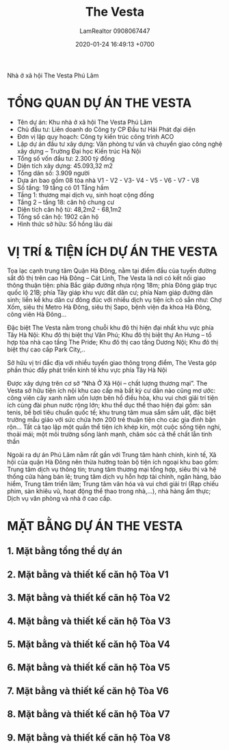 ﻿---
layout: post
title:  "The Vesta"
description: LamRealtor 0908067447 bán dự án căn hộ chung cư nhà ở xã hội The Vesta ở Hà Nội Hà Đông Phú Lãm
image: /assets/the-vesta/000.jpg
author: LamRealtor 0908067447
date:   2020-01-24 16:49:13 +0700
lang: vi
excerpt_separator: <!--more-->
categories: ha-noi ha-dong phu-lam
tags: ban du-an can-ho chung-cu
---

Nhà ở xã hội The Vesta Phú Lãm<!--more-->

# TỔNG QUAN DỰ ÁN THE VESTA

* Tên dự án: Khu nhà ở xã hội The Vesta Phú Lãm
* Chủ đầu tư: Liên doanh do Công ty CP Đầu tư Hải Phát đại diện
* Đơn vị lập quy hoạch: Công ty kiến trúc công trình ACO
* Lập dự án đầu tư xây dựng: Văn phòng tư vấn và chuyển giao công nghệ xây dựng – Trường Đại học Kiến trúc Hà Nội
* Tổng số vốn đầu tư: 2.300 tỷ đồng
* Diện tích xây dựng: 45.093,32 m2
* Tổng dân số: 3.909 người
* Dựa án bao gồm 08 tòa nhà V1 - V2 - V3- V4 - V5 - V6 - V7 - V8
* Số tầng: 19 tầng có 01 Tầng hầm
* Tầng 1: thương mại dịch vụ, sinh hoạt cộng đồng
* Tầng 2 – tầng 18: căn hộ chung cư
* Diện tích căn hộ từ: 48,2m2 - 68,1m2
* Tổng số căn hộ: 1902 căn hộ
* Hình thức sở hữu: Sổ hồng lâu dài

# VỊ TRÍ & TIỆN ÍCH DỰ ÁN THE VESTA

Tọa lạc cạnh trung tâm Quận Hà Đông, nằm tại điểm đầu của tuyến đường sắt đô thị trên cao Hà Đông – Cát Linh, The Vesta là nơi có kết nối giao thông thuận tiện: phía Bắc giáp đường nhựa rộng 18m; phía Đông giáp trục quốc lộ 21B; phía Tây giáp khu vực đất dân cư; phía Nam giáp đường dân sinh; liền kề khu dân cư đông đúc với nhiều dịch vụ tiện ích có sẵn như: Chợ Xốm, siêu thị Metro Hà Đông, siêu thị Sapo, bệnh viện đa khoa Hà Đông, công viên Hà Đông…

Đặc biệt The Vesta nằm trong chuỗi khu đô thị hiện đại nhất khu vực phía Tây Hà Nội: Khu đô thị biệt thự Văn Phú; Khu đô thị biệt thự An Hưng – tổ hợp tòa nhà cao tầng The Pride; Khu đô thị cao tầng Dương Nội; Khu đô thị biệt thự cao cấp Park City,..

Sở hữu vị trí đắc địa với nhiều tuyến giao thông trọng điểm, The Vesta góp phần thúc đẩy phát triển kinh tế khu vực phía Tây Hà Nội

Được xây dựng trên cơ sở “Nhà Ở Xã Hội – chất lượng thương mại”. The Vesta sở hữu tiện ích nội khu cao cấp mà bất kỳ cư dân nào cũng mơ ước: công viên cây xanh nằm uốn lượn bên hồ điều hòa, khu vui chơi giải trí tiện ích cùng đài phun nước rộng lớn; khu thể dục thể thao hiện đại gồm: sân tenis, bể bơi tiêu chuẩn quốc tế; khu trung tâm mua sắm sầm uất, đặc biệt trường mẫu giáo với sức chứa hơn 200 trẻ thuận tiện cho các gia đình bận rộn… Tất cả tạo lập một quần thể tiện ích khép kín, một cuộc sống tiện nghi, thoải mái; một môi trường sống lành mạnh, chăm sóc cả thể chất lẫn tinh thần

Ngoài ra dự án Phú Lãm nằm rất gần với Trung tâm hành chính, kinh tế, Xã hội của quận Hà Đông nên thừa hưởng toàn bộ tiện ích ngoại khu bao gồm: Trung tâm dịch vụ thông tin; trung tâm thương mại tổng hợp, siêu thị và hệ thống cửa hàng bán lẻ; trung tâm dịch vụ hỗn hợp tài chính, ngân hàng, bảo hiểm, Trung tâm triển lãm; Trung tâm văn hóa và vui chơi giải trí (Rạp chiếu phim, sàn khiêu vũ, hoạt động thể thao trong nhà,…), nhà hàng ẩm thực; Dịch vụ văn phòng và nhà ở cao cấp.

# MẶT BẰNG DỰ ÁN THE VESTA

## 1. Mặt bằng tổng thể dự án
## 2. Mặt bằng và thiết kế căn hộ Tòa V1
## 3. Mặt bằng và thiết kế căn hộ Tòa V2
## 4. Mặt bằng và thiết kế căn hộ Tòa V3
## 5. Mặt bằng và thiết kế căn hộ Tòa V4
## 6. Mặt bằng và thiết kế căn hộ Tòa V5
## 7. Mặt bằng và thiết kế căn hộ Tòa V6
## 8. Mặt bằng và thiết kế căn hộ Tòa V7
## 9. Mặt bằng và thiết kế căn hộ Tòa V8